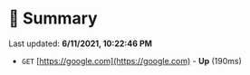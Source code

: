 # 📖 Summary
Last updated: **6/11/2021, 10:22:46 PM**

- `GET` [https://google.com](https://google.com) - **Up** (190ms)
